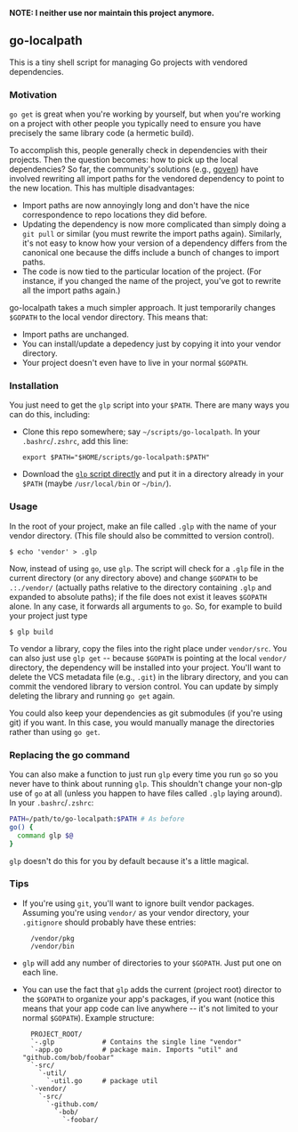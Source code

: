 **NOTE: I neither use nor maintain this project anymore.**

## go-localpath

This is a tiny shell script for managing Go projects with vendored dependencies.

### Motivation

`go get` is great when you're working by yourself, but when you're working on a project with other people you
typically need to ensure you have precisely the same library code (a hermetic build).

To accomplish this, people generally check in dependencies with their projects. Then the question becomes: how
to pick up the local dependencies? So far, the community's solutions (e.g.,
[goven](https://github.com/kr/goven)) have involved rewriting all import paths for the vendored dependency to
point to the new location. This has multiple disadvantages:

* Import paths are now annoyingly long and don't have the nice correspondence to repo locations they did
  before.
* Updating the dependency is now more complicated than simply doing a `git pull` or similar (you must rewrite
  the import paths again). Similarly, it's not easy to know how your version of a dependency differs from the
  canonical one because the diffs include a bunch of changes to import paths.
* The code is now tied to the particular location of the project. (For instance, if you changed the name of
  the project, you've got to rewrite all the import paths again.)

go-localpath takes a much simpler approach. It just temporarily changes `$GOPATH` to the local vendor
directory. This means that:

* Import paths are unchanged.
* You can install/update a depedency just by copying it into your vendor directory.
* Your project doesn't even have to live in your normal `$GOPATH`.

### Installation

You just need to get the `glp` script into your `$PATH`. There are many ways you can do this, including:

* Clone this repo somewhere; say `~/scripts/go-localpath`. In your `.bashrc`/`.zshrc`, add this line:

  ```
  export $PATH="$HOME/scripts/go-localpath:$PATH"
  ```
* Download the [`glp` script directly](https://raw.github.com/cespare/go-localpath/master/glp) and put it in a
  directory already in your `$PATH` (maybe `/usr/local/bin` or `~/bin/`).

### Usage

In the root of your project, make an file called `.glp` with the name of your vendor directory. (This file
should also be committed to version control).

    $ echo 'vendor' > .glp

Now, instead of using `go`, use `glp`. The script will check for a `.glp` file in the current directory (or
any directory above) and change `$GOPATH` to be `.:./vendor/` (actually paths relative to the directory
containing `.glp` and expanded to absolute paths); if the file does not exist it leaves `$GOPATH` alone. In
any case, it forwards all arguments to `go`. So, for example to build your project just type

    $ glp build

To vendor a library, copy the files into the right place under `vendor/src`. You can also just use `glp get`
-- because `$GOPATH` is pointing at the local `vendor/` directory, the dependency will be installed into your
project. You'll want to delete the VCS metadata file (e.g., `.git`) in the library directory, and you can
commit the vendored library to version control. You can update by simply deleting the library and running `go
get` again.

You could also keep your dependencies as git submodules (if you're using git) if you want. In this case, you
would manually manage the directories rather than using `go get`.

### Replacing the go command

You can also make a function to just run `glp` every time you run `go` so you never have to think about
running `glp`. This shouldn't change your non-glp use of `go` at all (unless you happen to have files called
`.glp` laying around). In your `.bashrc`/`.zshrc`:

``` sh
PATH=/path/to/go-localpath:$PATH # As before
go() {
  command glp $@
}
```

`glp` doesn't do this for you by default because it's a little magical.

### Tips

* If you're using `git`, you'll want to ignore built vendor packages. Assuming you're using `vendor/` as your
  vendor directory, your `.gitignore` should probably have these entries:

        /vendor/pkg
        /vendor/bin
* `glp` will add any number of directories to your `$GOPATH`. Just put one on each line.
* You can use the fact that `glp` adds the current (project root) director to the `$GOPATH` to organize your
  app's packages, if you want (notice this means that your app code can live anywhere -- it's not limited to
  your normal `$GOPATH`). Example structure:

        PROJECT_ROOT/
        `-.glp            # Contains the single line "vendor"
        `-app.go          # package main. Imports "util" and "github.com/bob/foobar"
        `-src/
          `-util/
            `-util.go     # package util
        `-vendor/
          `-src/
            `-github.com/
              `-bob/
                `-foobar/
